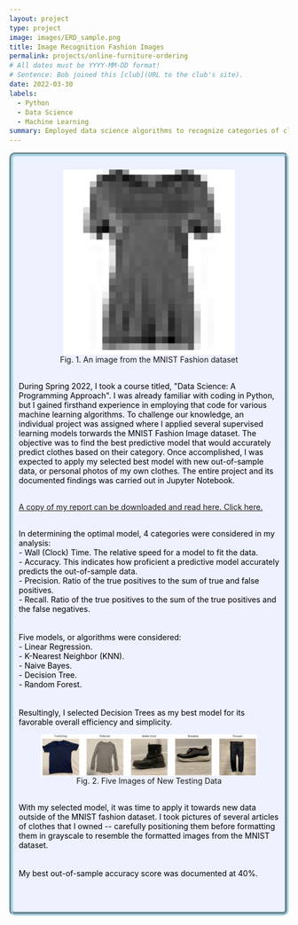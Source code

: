 ```yaml
---
layout: project
type: project
image: images/ERD_sample.png
title: Image Recognition Fashion Images
permalink: projects/online-furniture-ordering
# All dates must be YYYY-MM-DD format!
# Sentence: Bob joined this [club](URL to the club's site).
date: 2022-03-30
labels:
  - Python
  - Data Science
  - Machine Learning
summary: Employed data science algorithms to recognize categories of clothing from images. Formatted input images in uniform manner for efficient analysis. Compiled a report closely documenting various techniques and results.
---
```

<div style="background-color:rgba(238, 241, 255, 1); padding: 10px; border: 7px groove; border-color: lightblue; border-radius: 10px;">
  <center><figure>
    <img class="ui medium rounded image" src="../images/Proj4/mnistSample.png" style="vertical-align: middle;" float = "none">
    <figcaption style="vertical-align: middle;">Fig. 1. An image from the MNIST Fashion dataset <br /></figcaption>
  </figure></center>
  
  <span style="color: black">
    <br />During Spring 2022, I took a course titled, "Data Science: A Programming Approach". I was already familiar with coding in Python, but I gained firsthand experience in employing that code for various machine learning algorithms. To challenge our knowledge, an individual project was assigned where I applied several supervised learning models torwards the MNIST Fashion Image dataset. The objective was to find the best predictive model that would accurately predict clothes based on their category. Once accomplished, I was expected to apply my selected best model with new out-of-sample data, or personal photos of my own clothes. The entire project and its documented findings was carried out in Jupyter Notebook. <br /><br /></span>
  
  <a href="../images/CK Image Fashion Recognizer.pdf" download>A copy of my report can be downloaded and read here. Click here.</a>

  <span style="color: black">
    <br />In determining the optimal model, 4 categories were considered in my analysis:<br />
    - Wall (Clock) Time. The relative speed for a model to fit the data. <br />
    - Accuracy. This indicates how proficient a predictive model accurately predicts the out-of-sample data.<br />
    - Precision. Ratio of the true positives to the sum of true and false positives. <br />
    - Recall. Ratio of the true positives to the sum of the true positives and the false negatives. <br />
    <br />
    <br />Five models, or algorithms were considered:<br />
    - Linear Regression.<br />
    - K-Nearest Neighbor (KNN).<br />
    - Naive Bayes. <br />
    - Decision Tree. <br />
    - Random Forest. <br /><br />
    <br />Resultingly, I selected Decision Trees as my best model for its favorable overall efficiency and simplicity. <br />
  </span>

  <center><figure>
    <img class="ui medium rounded image" src="../images/Proj4/task2sample.png" style="vertical-align: middle;" float = "none">
    <figcaption style="vertical-align: middle;">Fig. 2. Five Images of New Testing Data <br /></figcaption>
  </figure></center>
  <span style="color: black">
    <br />With my selected model, it was time to apply it towards new data outside of the MNIST fashion dataset. I took pictures of several articles of clothes that I owned -- carefully positioning them before formatting them in grayscale to resemble the formatted images from the MNIST dataset. <br /><br />
    <br />My best out-of-sample accuracy score was documented at 40%. <br /> <br /> <br /> <br /></span>
</div>
